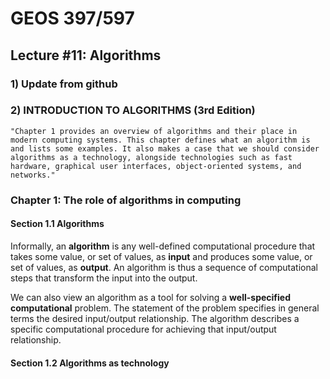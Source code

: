 # GEOS 397/597

## Lecture #11: Algorithms

### 1) Update from github

### 2) INTRODUCTION TO ALGORITHMS (3rd Edition)

	"Chapter 1 provides an overview of algorithms and their place in
	modern computing systems. This chapter defines what an algorithm is
	and lists some examples. It also makes a case that we should consider
	algorithms as a technology, alongside technologies such as fast
	hardware, graphical user interfaces, object-oriented systems, and
	networks."

### Chapter 1: The role of algorithms in computing
	
#### Section 1.1 Algorithms

Informally, an __algorithm__ is any well-defined computational procedure that takes some value, or set of values, as __input__ and produces some value, or set of values, as __output__. An algorithm is thus a sequence of computational steps that transform the input into the output.
	
We can also view an algorithm as a tool for solving a __well-specified computational__ problem. The statement of the problem specifies in general terms the desired input/output relationship. The algorithm describes a specific computational procedure for achieving that input/output relationship.
	
#### Section 1.2 Algorithms as technology

